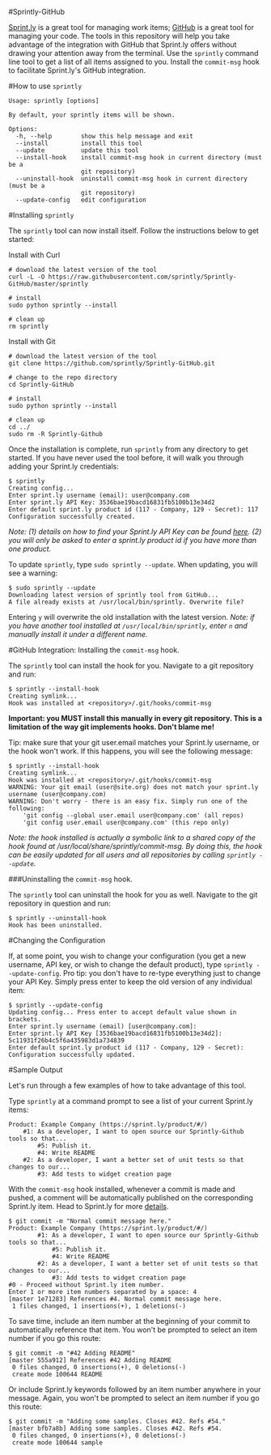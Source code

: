 #Sprintly-GitHub

[Sprint.ly](http://sprint.ly/ 'Sprint.ly') is a great tool for managing work items; [GitHub](http://github.com 'GitHub') is a great tool for managing your code. The tools in this repository will help you take advantage of the integration with GitHub that Sprint.ly offers without drawing your attention away from the terminal. Use the `sprintly` command line tool to get a list of all items assigned to you. Install the `commit-msg` hook to facilitate Sprint.ly's GitHub integration.

#How to use `sprintly`

```shell
Usage: sprintly [options]

By default, your sprintly items will be shown.

Options:
  -h, --help        show this help message and exit
  --install         install this tool
  --update          update this tool
  --install-hook    install commit-msg hook in current directory (must be a
					git repository)
  --uninstall-hook  uninstall commit-msg hook in current directory (must be a
					git repository)
  --update-config   edit configuration
```

#Installing `sprintly`

The `sprintly` tool can now install itself. Follow the instructions below to get started:

Install with Curl

```shell
# download the latest version of the tool
curl -L -O https://raw.githubusercontent.com/sprintly/Sprintly-GitHub/master/sprintly

# install
sudo python sprintly --install

# clean up
rm sprintly
```

Install with Git

```shell
# download the latest version of the tool
git clone https://github.com/sprintly/Sprintly-GitHub.git

# change to the repo directory
cd Sprintly-GitHub

# install
sudo python sprintly --install

# clean up
cd ../
sudo rm -R Sprintly-Github
```

Once the installation is complete, run `sprintly` from any directory to get started. If you have never used the tool before, it will walk you through adding your Sprint.ly credentials:

```shell
$ sprintly
Creating config...
Enter sprint.ly username (email): user@company.com
Enter sprint.ly API Key: 3536bae19bacd16831fb5100b13e34d2
Enter default sprint.ly product id (117 - Company, 129 - Secret): 117
Configuration successfully created.
```

*Note: (1) details on how to find your Sprint.ly API Key can be found [here](http://help.sprint.ly/knowledgebase/articles/85725-where-do-i-find-my-api-key). (2) you will only be asked to enter a sprint.ly product id if you have more than one product.*

To update `sprintly`, type `sudo sprintly --update`. When updating, you will see a warning:

```shell
$ sudo sprintly --update
Downloading latest version of sprintly tool from GitHub...
A file already exists at /usr/local/bin/sprintly. Overwrite file?
```

Entering `y` will overwrite the old installation with the latest version. *Note: if you have another tool installed at `/usr/local/bin/sprintly`, enter `n` and manually install it under a different name.*

#GitHub Integration: Installing the `commit-msg` hook.

The `sprintly` tool can install the hook for you. Navigate to a git repository and run:

```shell
$ sprintly --install-hook
Creating symlink...
Hook was installed at <repository>/.git/hooks/commit-msg
```

**Important: you MUST install this manually in every git repository. This is a limitation of the way git implements hooks. Don't blame me!**

Tip: make sure that your git user.email matches your Sprint.ly username, or the hook won't work. If this happens, you will see the following message:

```shell
$ sprintly --install-hook
Creating symlink...
Hook was installed at <repository>/.git/hooks/commit-msg
WARNING: Your git email (user@site.org) does not match your sprint.ly username (user@company.com)
WARNING: Don't worry - there is an easy fix. Simply run one of the following:
	'git config --global user.email user@company.com' (all repos)
	'git config user.email user@company.com' (this repo only)
```

*Note: the hook installed is actually a symbolic link to a shared copy of the hook found at /usr/local/share/sprintly/commit-msg. By doing this, the hook can be easily updated for all users and all repositories by calling `sprintly --update`.*

###Uninstalling the `commit-msg` hook.

The `sprintly` tool can uninstall the hook for you as well. Navigate to the git repository in question and run:

```shell
$ sprintly --uninstall-hook
Hook has been uninstalled.
```

#Changing the Configuration

If, at some point, you wish to change your configuration (you get a new username, API key, or wish to change the default product), type `sprintly --update-config`. Pro tip: you don't have to re-type everything just to change your API Key. Simply press enter to keep the old version of any individual item:

```shell
$ sprintly --update-config
Updating config... Press enter to accept default value shown in brackets.
Enter sprint.ly username (email) [user@company.com]:
Enter sprint.ly API Key [3536bae19bacd16831fb5100b13e34d2]: 5c11931f26b4c5f6a435983d1a734839
Enter default sprint.ly product id (117 - Company, 129 - Secret):
Configuration successfully updated.
```

#Sample Output

Let's run through a few examples of how to take advantage of this tool.

Type `sprintly` at a command prompt to see a list of your current Sprint.ly items:

```shell
Product: Example Company (https://sprint.ly/product/#/)
	#1: As a developer, I want to open source our Sprintly-Github tools so that...
		#5: Publish it.
		#4: Write README
	#2: As a developer, I want a better set of unit tests so that changes to our...
		#3: Add tests to widget creation page
```

With the `commit-msg` hook installed, whenever a commit is made and pushed, a comment will be automatically published on the corresponding Sprint.ly item. Head to Sprint.ly for more [details](https://sprintly.uservoice.com/knowledgebase/articles/108139-available-scm-vcs-commands 'Sprint.ly SCM/VCS Commands').

```shell
$ git commit -m "Normal commit message here."
Product: Example Company (https://sprint.ly/product/#/)
		#1: As a developer, I want to open source our Sprintly-Github tools so that...
			#5: Publish it.
			#4: Write README
		#2: As a developer, I want a better set of unit tests so that changes to our...
			#3: Add tests to widget creation page
#0 - Proceed without Sprint.ly item number.
Enter 1 or more item numbers separated by a space: 4
[master 1e71283] References #4. Normal commit message here.
 1 files changed, 1 insertions(+), 1 deletions(-)
```

To save time, include an item number at the beginning of your commit to automatically reference that item. You won't be prompted to select an item number if you go this route:

```shell
$ git commit -m "#42 Adding README"
[master 555a912] References #42 Adding README
 0 files changed, 0 insertions(+), 0 deletions(-)
 create mode 100644 README
```

Or include Sprint.ly keywords followed by an item number anywhere in your message. Again, you won't be prompted to select an item number if you go this route:

```shell
$ git commit -m "Adding some samples. Closes #42. Refs #54."
[master bfb7a8b] Adding some samples. Closes #42. Refs #54.
 0 files changed, 0 insertions(+), 0 deletions(-)
 create mode 100644 sample
```